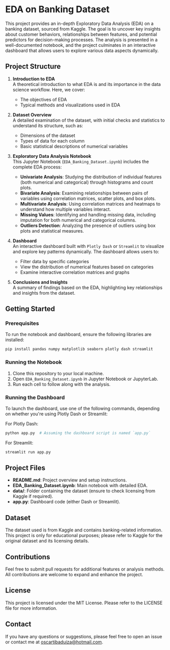 # EDA on Banking Dataset

This project provides an in-depth Exploratory Data Analysis (EDA) on a banking dataset, sourced from Kaggle. The goal is to uncover key insights about customer behaviors, relationships between features, and potential predictors for decision-making processes. The analysis is presented in a well-documented notebook, and the project culminates in an interactive dashboard that allows users to explore various data aspects dynamically.

## Project Structure

1. **Introduction to EDA**  
   A theoretical introduction to what EDA is and its importance in the data science workflow. Here, we cover:
   - The objectives of EDA
   - Typical methods and visualizations used in EDA

2. **Dataset Overview**  
   A detailed examination of the dataset, with initial checks and statistics to understand its structure, such as:
   - Dimensions of the dataset
   - Types of data for each column
   - Basic statistical descriptions of numerical variables

3. **Exploratory Data Analysis Notebook**  
   This Jupyter Notebook (`EDA_Banking_Dataset.ipynb`) includes the complete EDA process:
   - **Univariate Analysis**: Studying the distribution of individual features (both numerical and categorical) through histograms and count plots.
   - **Bivariate Analysis**: Examining relationships between pairs of variables using correlation matrices, scatter plots, and box plots.
   - **Multivariate Analysis**: Using correlation matrices and heatmaps to understand how multiple variables interact.
   - **Missing Values**: Identifying and handling missing data, including imputation for both numerical and categorical columns.
   - **Outliers Detection**: Analyzing the presence of outliers using box plots and statistical measures.

4. **Dashboard**  
   An interactive dashboard built with `Plotly Dash` or `Streamlit` to visualize and explore key patterns dynamically. The dashboard allows users to:
   - Filter data by specific categories
   - View the distribution of numerical features based on categories
   - Examine interactive correlation matrices and graphs

5. **Conclusions and Insights**  
   A summary of findings based on the EDA, highlighting key relationships and insights from the dataset.

## Getting Started

### Prerequisites
To run the notebook and dashboard, ensure the following libraries are installed:

```bash
pip install pandas numpy matplotlib seaborn plotly dash streamlit
```

### Running the Notebook
1. Clone this repository to your local machine.
2. Open `EDA_Banking_Dataset.ipynb` in Jupyter Notebook or JupyterLab.
3. Run each cell to follow along with the analysis.

### Running the Dashboard
To launch the dashboard, use one of the following commands, depending on whether you're using Plotly Dash or Streamlit:

For Plotly Dash:
```bash
python app.py  # Assuming the dashboard script is named `app.py`
```

For Streamlit:
```bash
streamlit run app.py
```

## Project Files

- **README.md**: Project overview and setup instructions.
- **EDA_Banking_Dataset.ipynb**: Main notebook with detailed EDA.
- **data/**: Folder containing the dataset (ensure to check licensing from Kaggle if required).
- **app.py**: Dashboard code (either Dash or Streamlit).

## Dataset
The dataset used is from Kaggle and contains banking-related information. This project is only for educational purposes; please refer to Kaggle for the original dataset and its licensing details.

## Contributions
Feel free to submit pull requests for additional features or analysis methods. All contributions are welcome to expand and enhance the project.

## License
This project is licensed under the MIT License. Please refer to the LICENSE file for more information.

## Contact
If you have any questions or suggestions, please feel free to open an issue or contact me at oscartibaduiza@hotmail.com.

